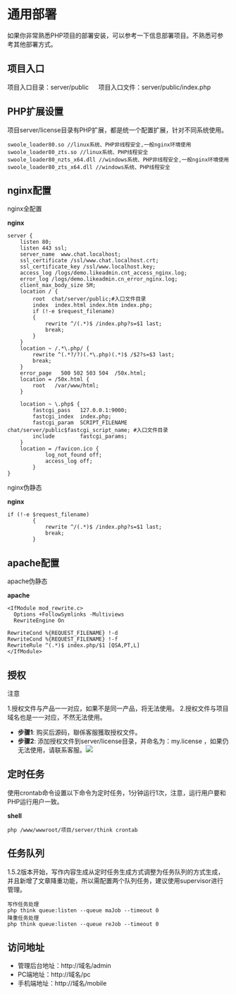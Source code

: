 # 通用部署

如果你非常熟悉PHP项目的部署安装，可以参考一下信息部署项目。不熟悉可参考其他部署方式。

## 项目入口

项目入口目录：server/public 　
项目入口文件：server/public/index.php

## PHP扩展设置

项目server/license目录有PHP扩展，都是统一个配置扩展，针对不同系统使用。

```
swoole_loader80.so //linux系统、PHP非线程安全,一般nginx环境使用
swoole_loader80_zts.so //linux系统、PHP线程安全
swoole_loader80_nzts_x64.dll //windows系统、PHP非线程安全,一般nginx环境使用
swoole_loader80_zts_x64.dll //windows系统、PHP线程安全
```

## nginx配置

nginx全配置

**nginx**

```
server {
    listen 80;
    listen 443 ssl;
    server_name  www.chat.localhost;
    ssl_certificate /ssl/www.chat.localhost.crt;
    ssl_certificate_key /ssl/www.localhost.key;
    access_log /logs/demo.likeadmin.cnt_access_nginx.log;
    error_log /logs/demo.likeadmin.cn_error_nginx.log;
    client_max_body_size 5M;
    location / {
        root  chat/server/public;#入口文件目录
        index  index.html index.htm index.php;
        if (!-e $request_filename)
        {
            rewrite ^/(.*)$ /index.php?s=$1 last;
            break;
        }
    }
    location ~ /.*\.php/ {
        rewrite ^(.*?/?)(.*\.php)(.*)$ /$2?s=$3 last;
        break;
    }
    error_page   500 502 503 504  /50x.html;
    location = /50x.html {
        root   /var/www/html;
    }

    location ~ \.php$ {
        fastcgi_pass   127.0.0.1:9000;
        fastcgi_index  index.php;
        fastcgi_param  SCRIPT_FILENAME  chat/server/public$fastcgi_script_name; #入口文件目录
        include        fastcgi_params;
    }
    location = /favicon.ico {
            log_not_found off;
            access_log off;
        }
}
```

nginx伪静态

**nginx**

```
if (!-e $request_filename)
        {
            rewrite ^/(.*)$ /index.php?s=$1 last;
            break;
        }
```

## apache配置

apache伪静态

**apache**

```
<IfModule mod_rewrite.c>
  Options +FollowSymlinks -Multiviews
  RewriteEngine On

RewriteCond %{REQUEST_FILENAME} !-d
RewriteCond %{REQUEST_FILENAME} !-f
RewriteRule ^(.*)$ index.php/$1 [QSA,PT,L]
</IfModule>
```

## 授权

注意

1.授权文件与产品一一对应，如果不是同一产品，将无法使用。
2.授权文件与项目域名也是一一对应，不然无法使用。

* ​**步骤1**​:
  购买后源码，聯係客服獲取授权文件。
* ​**步骤2**​:
  添加授权文件到server/license目录，并命名为：my.license ，如果仍无法使用，请联系客服。![](https://doc.chatmoney.cn/docs/images/chat/deployment/server/license-2.png)

## 定时任务

使用crontab命令设置以下命令为定时任务，1分钟运行1次，注意，运行用户要和PHP运行用户一致。

**shell**

```
php /www/wwwroot/项目/server/think crontab
```

## 任务队列

1.5.2版本开始，写作内容生成从定时任务生成方式调整为任务队列的方式生成，并且新增了文章降重功能，所以需配置两个队列任务，建议使用supervisor进行管理。

```
写作任务处理
php think queue:listen --queue maJob --timeout 0
降重任务处理
php think queue:listen --queue reJob --timeout 0
```

## 访问地址

- 管理后台地址：http://域名/admin
- PC端地址：http://域名/pc
- 手机端地址：http://域名/mobile

